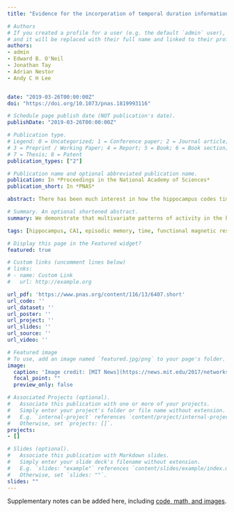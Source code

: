 ```yaml
---
title: "Evidence for the incorporation of temporal duration information in human hippocampal long-term memory sequence representations"

# Authors
# If you created a profile for a user (e.g. the default `admin` user), write the username (folder name) here
# and it will be replaced with their full name and linked to their profile.
authors:
- admin
- Edward B. O'Neil
- Jonathan Tay
- Adrian Nestor
- Andy C H Lee


date: "2019-03-26T00:00:00Z"
doi: "https://doi.org/10.1073/pnas.1819993116"

# Schedule page publish date (NOT publication's date).
publishDate: "2019-03-26T00:00:00Z"

# Publication type.
# Legend: 0 = Uncategorized; 1 = Conference paper; 2 = Journal article;
# 3 = Preprint / Working Paper; 4 = Report; 5 = Book; 6 = Book section;
# 7 = Thesis; 8 = Patent
publication_types: ["2"]

# Publication name and optional abbreviated publication name.
publication: In *Proceedings in the National Academy of Sciences*
publication_short: In *PNAS*

abstract: There has been much interest in how the hippocampus codes time in support of episodic memory. Notably, while rodent hippocampal neurons, including populations in subfield CA1, have been shown to represent the passage of time in the order of seconds between events, there is limited support for a similar mechanism in humans. Specifically, there is no clear evidence that human hippocampal activity during long-term memory processing is sensitive to temporal duration information that spans seconds. To address this gap, we asked participants to first learn short event sequences that varied in image content and interval durations. During fMRI, participants then completed a recognition memory task, as well as a recall phase in which they were required to mentally replay each sequence in as much detail as possible. We found that individual sequences could be classified using activity patterns in the anterior hippocampus during recognition memory. Critically, successful classification was dependent on the conjunction of event content and temporal structure information (with unsuccessful classification of image content or interval duration alone), and further analyses suggested that the most informative voxels resided in the anterior CA1. Additionally, a classifier trained on anterior CA1 recognition data could successfully identify individual sequences from the mental replay data, suggesting that similar activity patterns supported participants’ recognition and recall memory. Our findings complement recent rodent hippocampal research, and provide evidence that long-term sequence memory representations in the human hippocampus can reflect duration information in the order of seconds.

# Summary. An optional shortened abstract.
summary: We demonstrate that multivariate patterns of activity in the human hippocampus during the recognition and cued mental replay of long-term sequence memories contain temporal structure information in the order of seconds. By using an experimental paradigm that required participants to remember the durations of empty intervals between visually presented scene images, our study provides evidence that the human hippocampus can represent elapsed time within a sequence of events in conjunction with other forms of information, such as event content. Our findings complement rodent studies that have shown that hippocampal neurons fire at specific times during the empty delay between two events and suggest a common hippocampal neural mechanism for representing temporal information in the service of episodic memory.

tags: [hippocampus, CA1, episodic memory, time, functional magnetic resonance imaging]

# Display this page in the Featured widget?
featured: true

# Custom links (uncomment lines below)
# links:
# - name: Custom Link
#   url: http://example.org

url_pdf: 'https://www.pnas.org/content/116/13/6407.short'
url_code: ''
url_dataset: ''
url_poster: ''
url_project: ''
url_slides: ''
url_source: ''
url_video: ''

# Featured image
# To use, add an image named `featured.jpg/png` to your page's folder.
image:
  caption: 'Image credit: [MIT News](https://news.mit.edu/2017/networks-neurons-stretch-compress-control-timing-1204)'
  focal_point: ""
  preview_only: false

# Associated Projects (optional).
#   Associate this publication with one or more of your projects.
#   Simply enter your project's folder or file name without extension.
#   E.g. `internal-project` references `content/project/internal-project/index.md`.
#   Otherwise, set `projects: []`.
projects:
- []

# Slides (optional).
#   Associate this publication with Markdown slides.
#   Simply enter your slide deck's filename without extension.
#   E.g. `slides: "example"` references `content/slides/example/index.md`.
#   Otherwise, set `slides: ""`.
slides: ""
---
```


Supplementary notes can be added here, including [code, math, and images](https://wowchemy.com/docs/writing-markdown-latex/).
